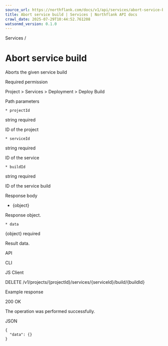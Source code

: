```yaml
---
source_url: https://northflank.com/docs/v1/api/services/abort-service-build
title: Abort service build | Services | Northflank API docs
crawl_date: 2025-07-29T10:44:52.761208
watsonmd_version: 0.1.0
---
```


Services / 

# Abort service build

Aborts the given service build

Required permission

Project > Services > Deployment > Deploy Build

Path parameters

    * projectId

string required

ID of the project

    * serviceId

string required

ID of the service

    * buildId

string required

ID of the service build




Response body

  * {object}

Response object.

    * data

{object} required

Result data.




API

CLI

JS Client

DELETE /v1/projects/{projectId}/services/{serviceId}/build/{buildId}

Example response

200 OK

The operation was performed successfully.

JSON
    
    
    {
      "data": {}
    }